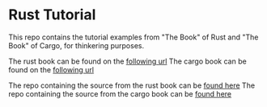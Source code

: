# Rust Tutorial

This repo contains the tutorial examples from "The Book" of Rust and "The Book" of Cargo, for thinkering purposes.

The rust book can be found on the [following url](https://doc.rust-lang.org/stable/book/)
The cargo book can be found on the [following url](https://doc.rust-lang.org/cargo/index.html)

The repo containing the source from the rust book can be [found here](https://github.com/rust-lang/book)
The repo containing the source from the cargo book can be [found here](https://github.com/rust-lang/cargo/tree/ecf73d40330b902e0c5c649fecf6693fc1b3b09d/src/doc)
